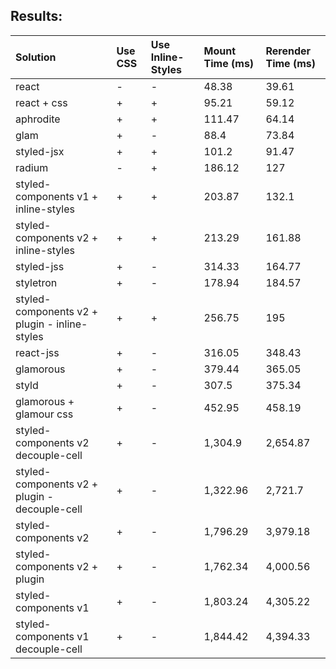 ## Results:

Solution | Use CSS | Use Inline-Styles | Mount Time (ms) | Rerender Time (ms)
:--- | :--- | :--- | :--- | :---
react | - | - | 48.38 | 39.61
react + css | + | + | 95.21 | 59.12
aphrodite | + | + | 111.47 | 64.14
glam | + | - | 88.4 | 73.84
styled-jsx | + | + | 101.2 | 91.47
radium | - | + | 186.12 | 127
styled-components v1 + inline-styles | + | + | 203.87 | 132.1
styled-components v2 + inline-styles | + | + | 213.29 | 161.88
styled-jss | + | - | 314.33 | 164.77
styletron | + | - | 178.94 | 184.57
styled-components v2 + plugin - inline-styles | + | + | 256.75 | 195
react-jss | + | - | 316.05 | 348.43
glamorous | + | - | 379.44 | 365.05
styld | + | - | 307.5 | 375.34
glamorous + glamour css | + | - | 452.95 | 458.19
styled-components v2 decouple-cell | + | - | 1,304.9 | 2,654.87
styled-components v2 + plugin - decouple-cell | + | - | 1,322.96 | 2,721.7
styled-components v2 | + | - | 1,796.29 | 3,979.18
styled-components v2 + plugin | + | - | 1,762.34 | 4,000.56
styled-components v1 | + | - | 1,803.24 | 4,305.22
styled-components v1 decouple-cell | + | - | 1,844.42 | 4,394.33
